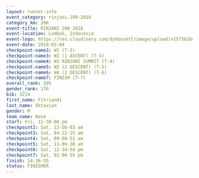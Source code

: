 ```yaml
---
layout: runner-info 
event_category: rinjani-100-2018 
category_km: 36K 
event-title: RINJANI 100 2018 
event-location: Lombok, Indonesia 
event-logo: https://res.cloudinary.com/dykbosktl/image/upload/v1573626435/Logo/Rinjani_eoufbh.png 
event-date: 2018-03-04 
checkpoint-name2: W1 (T-2) 
checkpoint-name3: W2 (1 ASCENT) (T-3) 
checkpoint-name4: W3 RINJANI SUMMIT (T-4) 
checkpoint-name5: W2 (2 DESCENT) (T-5) 
checkpoint-name6: W4 (2 DESCENT) (T-6) 
checkpoint-name7: FINISH (T-7) 
overall_rank: 205
gender_rank: 176
bib: 3214
first_name: Fitriandi
last_name: Oktavian
gender: M
team_name: None
start: Fri, 11-30-00 pm
checkpoint2: Sat, 12-56-03 am
checkpoint3: Sat, 04-22-25 am
checkpoint4: Sat, 09-08-52 am
checkpoint5: Sat, 11-00-30 am
checkpoint6: Sat, 12-34-54 pm
checkpoint7: Sat, 02-06-55 pm
finish: 14-36-55
status: FINISHER
---
```

